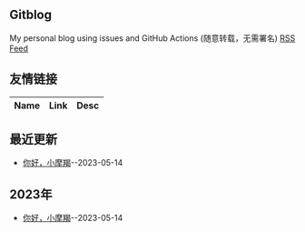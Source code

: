 ## Gitblog
My personal blog using issues and GitHub Actions (随意转载，无需署名)
[RSS Feed](https://raw.githubusercontent.com/Equuuu/Equ_Blog/master/feed.xml)
## 友情链接
| Name | Link | Desc | 
 | ---- | ---- | ---- |
## 最近更新
- [你好，小摩羯](https://github.com/Equuuu/Equ_Blog/issues/3)--2023-05-14
## 2023年
- [你好，小摩羯](https://github.com/Equuuu/Equ_Blog/issues/3)--2023-05-14
